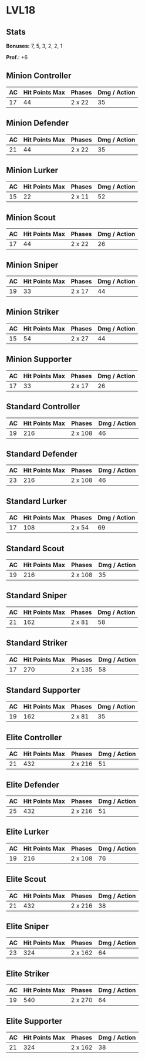 # LVL18
## Stats
**Bonuses:**
7, 5, 3, 2, 2, 1

**Prof.**: +6
## Minion Controller
| AC  | Hit Points Max | Phases | Dmg / Action |
|  --- | -------------- | ------ | ------------ |
|17|44|2 x 22|35
## Minion Defender
| AC  | Hit Points Max | Phases | Dmg / Action |
|  --- | -------------- | ------ | ------------ |
|21|44|2 x 22|35
## Minion Lurker
| AC  | Hit Points Max | Phases | Dmg / Action |
|  --- | -------------- | ------ | ------------ |
|15|22|2 x 11|52
## Minion Scout
| AC  | Hit Points Max | Phases | Dmg / Action |
|  --- | -------------- | ------ | ------------ |
|17|44|2 x 22|26
## Minion Sniper
| AC  | Hit Points Max | Phases | Dmg / Action |
|  --- | -------------- | ------ | ------------ |
|19|33|2 x 17|44
## Minion Striker
| AC  | Hit Points Max | Phases | Dmg / Action |
|  --- | -------------- | ------ | ------------ |
|15|54|2 x 27|44
## Minion Supporter
| AC  | Hit Points Max | Phases | Dmg / Action |
|  --- | -------------- | ------ | ------------ |
|17|33|2 x 17|26
## Standard Controller
| AC  | Hit Points Max | Phases | Dmg / Action |
|  --- | -------------- | ------ | ------------ |
|19|216|2 x 108|46
## Standard Defender
| AC  | Hit Points Max | Phases | Dmg / Action |
|  --- | -------------- | ------ | ------------ |
|23|216|2 x 108|46
## Standard Lurker
| AC  | Hit Points Max | Phases | Dmg / Action |
|  --- | -------------- | ------ | ------------ |
|17|108|2 x 54|69
## Standard Scout
| AC  | Hit Points Max | Phases | Dmg / Action |
|  --- | -------------- | ------ | ------------ |
|19|216|2 x 108|35
## Standard Sniper
| AC  | Hit Points Max | Phases | Dmg / Action |
|  --- | -------------- | ------ | ------------ |
|21|162|2 x 81|58
## Standard Striker
| AC  | Hit Points Max | Phases | Dmg / Action |
|  --- | -------------- | ------ | ------------ |
|17|270|2 x 135|58
## Standard Supporter
| AC  | Hit Points Max | Phases | Dmg / Action |
|  --- | -------------- | ------ | ------------ |
|19|162|2 x 81|35
## Elite Controller
| AC  | Hit Points Max | Phases | Dmg / Action |
|  --- | -------------- | ------ | ------------ |
|21|432|2 x 216|51
## Elite Defender
| AC  | Hit Points Max | Phases | Dmg / Action |
|  --- | -------------- | ------ | ------------ |
|25|432|2 x 216|51
## Elite Lurker
| AC  | Hit Points Max | Phases | Dmg / Action |
|  --- | -------------- | ------ | ------------ |
|19|216|2 x 108|76
## Elite Scout
| AC  | Hit Points Max | Phases | Dmg / Action |
|  --- | -------------- | ------ | ------------ |
|21|432|2 x 216|38
## Elite Sniper
| AC  | Hit Points Max | Phases | Dmg / Action |
|  --- | -------------- | ------ | ------------ |
|23|324|2 x 162|64
## Elite Striker
| AC  | Hit Points Max | Phases | Dmg / Action |
|  --- | -------------- | ------ | ------------ |
|19|540|2 x 270|64
## Elite Supporter
| AC  | Hit Points Max | Phases | Dmg / Action |
|  --- | -------------- | ------ | ------------ |
|21|324|2 x 162|38
